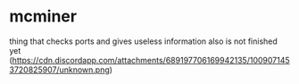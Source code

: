 # mcminer
thing that checks ports and gives useless information also is not finished yet
(https://cdn.discordapp.com/attachments/689197706169942135/1009071453720825907/unknown.png)

        
